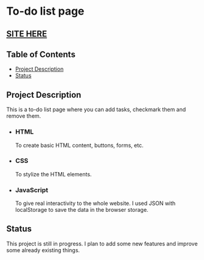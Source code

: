 # To-do list page

## [SITE HERE](https://isabdch.github.io/to-do-list/)

## Table of Contents

- [Project Description](#project-description)
- [Status](#status)

## Project Description

This is a to-do list page where you can add tasks, checkmark them and remove them.

- ### HTML

  To create basic HTML content, buttons, forms, etc.

- ### CSS

  To stylize the HTML elements.
  
- ### JavaScript
  
  To give real interactivity to the whole website. I used JSON with localStorage to save the data in the browser storage.

## Status

This project is still in progress. I plan to add some new features and improve some already existing things.
